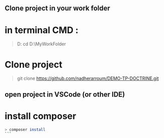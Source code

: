 ## Clone project in your work folder
# in terminal CMD :
> D:
> cd D:\MyWorkFolder

# Clone project
> git clone https://github.com/nadherarroum/DEMO-TP-DOCTRINE.git

## open project in VSCode (or other IDE)
# install composer
````bash
> composer install
```
